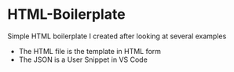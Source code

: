 # HTML-Boilerplate
Simple HTML boilerplate I created after looking at several examples
 * The HTML file is the template in HTML form
 * The JSON is a User Snippet in VS Code
